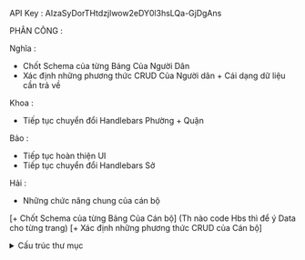 API Key : AIzaSyDorTHtdzjlwow2eDY0l3hsLQa-GjDgAns


PHÂN CÔNG :

Nghĩa :
+ Chốt Schema của từng Bảng Của Người Dân
+ Xác định những phương thức CRUD Của Người dân + Cái dạng dữ liệu cần trả về

Khoa :
+ Tiếp tục chuyển đổi Handlebars Phường + Quận

Bảo :
+ Tiếp tục hoàn thiện UI
+ Tiếp tục chuyển đổi Handlebars Sở

Hải :
+ Những chức năng chung của cán bộ


[+ Chốt Schema của từng Bảng Của Cán bộ] (Th nào code Hbs thì để ý Data cho từng trang)
[+ Xác định những phương thức CRUD của Cán bộ]






<details>
    <summary>Cấu trúc thư mục</summary>

    ```
    Thư mục gốc
    │
    ├── assets : Thư mục chứa Media, Image, Fonts của từng Phân hệ tương ứng
    │   ├── chung : Chứa những file phương tiện dùng chung như Logo, Font, ...
    │   │   └── ...
    │   │
    │   ├── dan
    │   │   └── ...
    │   │
    │   ├── phuong
    │   │   └── ...
    │   │
    │   ├── quan
    │   │   └── ...
    │   │
    │   └── so
    │       └── ...
    │
    ├── components : Thư mục chứa các Component tương ứng cho từng role
    │   │            (Component là mấy cái thành phần UI nhỏ, thường sẽ tái sử dụng, lặp lại nhìu lần
    │   │             Như là Nút, Slide, Header, Search bar...)
    │   ├── chung
    │   │   ├── Button.js
    │   │   └── Header.js
    │   │
    │   ├── dan
    │   │   └── ...
    │   │
    │   ├── phuong
    │   │   └── ...
    │   │
    │   ├── quan
    │   │   └── ...
    │   │
    │   └── so
    │       └── ...
    │
    ├── functions : Thư mục chứa các phương thức xử lý với dữ liệu
    │   │        
    │   ├── dan
    │   │   ├── getMap.js
    │   │   ├── getReportList.js
    │   │   └── sendReportList.js
    │   │
    │   ├── canbo
    │   │   ├── sendLogin.js
    │   │   └── sendSignup.js
    │   │
    │   ├── phuong
    │   │   ├── get...
    │   │   └── ...
    │   │
    │   ├── quan
    │   │   ├── get...
    │   │   └── ...
    │   │
    │   └── so
    │       ├── get...
    │       └── ...
    │
    ├── screens : Thư mục chứa các UI screens
    │   │        (Mỗi phân hệ chia theo các Trang Chức Năng)
    │   ├── dan
    │   │   ├── trangchu.html
    │   │   ├── trangchu.js
    │   │   └── ...
    │   │
    │   ├── canbo
    │   │   ├── dangnhap
    │   │   │   ├── dangnhap.html
    │   │   │   ├── dangnhap.css
    │   │   │   └── dangnhap.js
    │   │   │
    │   │   ├── dangky
    │   │   │   ├── dangky.html
    │   │   │   ├── dangky.css
    │   │   │   └── dangky.js
    │   │   └── ...
    │   │
    │   ├── phuong
    │   │   └── ...
    │   │
    │   ├── quan
    │   │   └── ...
    │   │
    │   └── so
    │       └── ...
    │ 
    │ 
    ├── global.css : File CSS chung, chứa những thuộc tính global như là font, color,...
    ├── main.js : Tạo ra chơi thoi chứ chưa biết có dùng hong
    └── index.html : 
    ```

</details>
